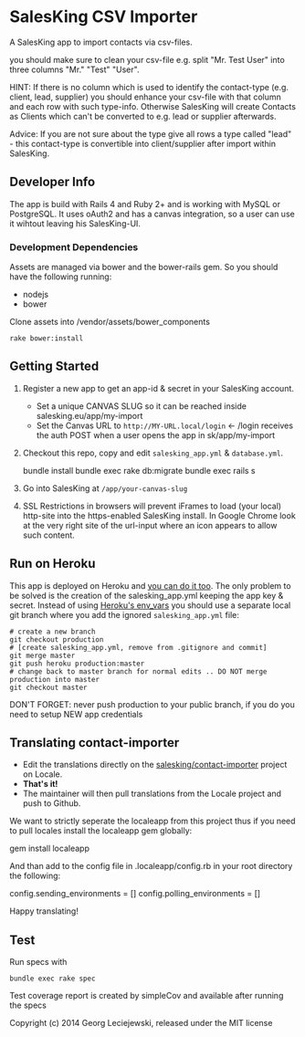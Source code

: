 # SalesKing CSV Importer

A SalesKing app to import contacts via csv-files.

you should make sure to clean your csv-file e.g. split "Mr. Test User" into three columns "Mr." "Test" "User".

HINT: If there is no column which is used to identify the contact-type (e.g. client, lead, supplier) you should enhance your csv-file with that column and each row with such type-info. Otherwise SalesKing will create Contacts as Clients which can't be converted to e.g. lead or supplier afterwards.

Advice: If you are not sure about the type give all rows a type called "lead" - this contact-type is convertible into client/supplier after import within SalesKing.

## Developer Info

The app is build with Rails 4 and Ruby 2+ and is working with
MySQL or PostgreSQL.
It uses oAuth2 and has a canvas integration, so a user can use
it wihtout leaving his SalesKing-UI.

### Development Dependencies

Assets are managed via bower and the bower-rails gem. So you should have the 
following running:

* nodejs
* bower

Clone assets into /vendor/assets/bower_components

    rake bower:install

## Getting Started

1. Register a new app to get an app-id & secret in your SalesKing account.

    * Set a unique CANVAS SLUG so it can be reached inside salesking.eu/app/my-import
    * Set the Canvas URL to `http://MY-URL.local/login` <- /login receives the auth POST when a user opens the app in sk/app/my-import

2. Checkout this repo, copy and edit `salesking_app.yml` & `database.yml`.

    bundle install
    bundle exec rake db:migrate
    bundle exec rails s

3. Go into SalesKing at `/app/your-canvas-slug`

4. SSL Restrictions in browsers will prevent iFrames to load (your local) http-site 
into the https-enabled SalesKing install. In Google Chrome look at the very 
right site of the url-input where an icon appears to allow such content.

## Run on Heroku

This app is deployed on Heroku and [you can do it too](http://devcenter.heroku.com/articles/rails31_heroku_cedar). The only problem to be
solved is the creation of the salesking_app.yml keeping the app
key & secret.
Instead of using [Heroku's env_vars](http://devcenter.heroku.com/articles/config-vars) you should use a separate
local git branch where you add the ignored `salesking_app.yml` file:

    # create a new branch
    git checkout production
    # [create salesking_app.yml, remove from .gitignore and commit]
    git merge master
    git push heroku production:master
    # change back to master branch for normal edits .. DO NOT merge production into master
    git checkout master

DON'T FORGET: never push production to your public branch, if you do you need to setup NEW app credentials

## Translating contact-importer

- Edit the translations directly on the [salesking/contact-importer](http://www.localeapp.com/projects/7443) project on Locale.
- **That's it!**
- The maintainer will then pull translations from the Locale project and push to Github.

We want to strictly seperate the localeapp from this project thus if you need to pull locales install the localeapp gem globally:

  gem install localeapp <API KEY>
  
And than add to the config file in .localeapp/config.rb in your root directory the following:

  config.sending_environments = []
  config.polling_environments = [] 


Happy translating!

## Test

Run specs with

    bundle exec rake spec

Test coverage report is created by simpleCov and available after running the
specs


Copyright (c) 2014 Georg Leciejewski, released under the MIT license
